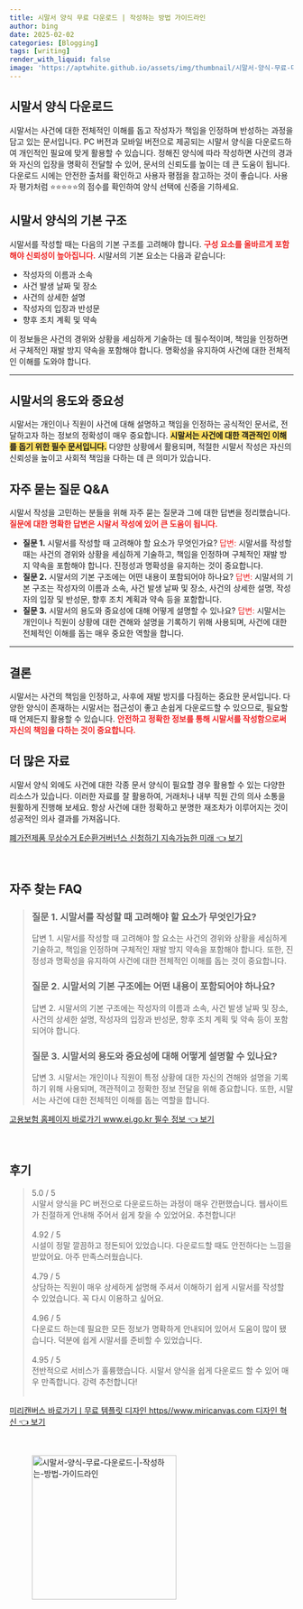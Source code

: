 ```yaml
---
title: 시말서 양식 무료 다운로드 | 작성하는 방법 가이드라인
author: bing
date: 2025-02-02
categories: [Blogging]
tags: [writing]
render_with_liquid: false
image: 'https://aptwhite.github.io/assets/img/thumbnail/시말서-양식-무료-다운로드-|-작성하는-방법-가이드라인.webp'
---
```



<h2 id='시말서양식다운로드'>시말서 양식 다운로드</h2>

<p>시말서는 사건에 대한 전체적인 이해를 돕고 작성자가 책임을 인정하며 반성하는 과정을 담고 있는 문서입니다. PC 버전과 모바일 버전으로 제공되는 시말서 양식을 다운로드하여 개인적인 필요에 맞게 활용할 수 있습니다. 정해진 양식에 따라 작성하면 사건의 경과와 자신의 입장을 명확히 전달할 수 있어, 문서의 신뢰도를 높이는 데 큰 도움이 됩니다. 다운로드 시에는 안전한 출처를 확인하고 사용자 평점을 참고하는 것이 좋습니다. 사용자 평가처럼 ⭐⭐⭐⭐⭐의 점수를 확인하여 양식 선택에 신중을 기하세요.</p>

<h2 id='기본구조'>시말서 양식의 기본 구조</h2>

<p>시말서를 작성할 때는 다음의 기본 구조를 고려해야 합니다. <b><span style="color: #ee2323;">구성 요소를 올바르게 포함해야 신뢰성이 높아집니다.</span></b> 시말서의 기본 요소는 다음과 같습니다:</p>

<ul>
    <li>작성자의 이름과 소속</li>
    <li>사건 발생 날짜 및 장소</li>
    <li>사건의 상세한 설명</li>
    <li>작성자의 입장과 반성문</li>
    <li>향후 조치 계획 및 약속</li>
</ul>

<p>이 정보들은 사건의 경위와 상황을 세심하게 기술하는 데 필수적이며, 책임을 인정하면서 구체적인 재발 방지 약속을 포함해야 합니다. 명확성을 유지하여 사건에 대한 전체적인 이해를 도와야 합니다.</p>

<hr />

<h2 id='용도중요성'>시말서의 용도와 중요성</h2>

<p>시말서는 개인이나 직원이 사건에 대해 설명하고 책임을 인정하는 공식적인 문서로, 전달하고자 하는 정보의 정확성이 매우 중요합니다. <b><span style="background-color: #ffe066;">시말서는 사건에 대한 객관적인 이해를 돕기 위한 필수 문서입니다.</span></b> 다양한 상황에서 활용되며, 적절한 시말서 작성은 자신의 신뢰성을 높이고 사회적 책임을 다하는 데 큰 의미가 있습니다.</p>

<h2 id='자주묻는질문'>자주 묻는 질문 Q&A</h2>

<p>시말서 작성을 고민하는 분들을 위해 자주 묻는 질문과 그에 대한 답변을 정리했습니다. <b><span style="color: #ee2323;">질문에 대한 명확한 답변은 시말서 작성에 있어 큰 도움이 됩니다.</span></b></p>

<ul>
    <li><b>질문 1.</b> 시말서를 작성할 때 고려해야 할 요소가 무엇인가요?  
        <span style="color: #ee2323;">답변:</span> 시말서를 작성할 때는 사건의 경위와 상황을 세심하게 기술하고, 책임을 인정하며 구체적인 재발 방지 약속을 포함해야 합니다. 진정성과 명확성을 유지하는 것이 중요합니다.
    </li>
    <li><b>질문 2.</b> 시말서의 기본 구조에는 어떤 내용이 포함되어야 하나요?  
        <span style="color: #ee2323;">답변:</span> 시말서의 기본 구조는 작성자의 이름과 소속, 사건 발생 날짜 및 장소, 사건의 상세한 설명, 작성자의 입장 및 반성문, 향후 조치 계획과 약속 등을 포함합니다.
    </li>
    <li><b>질문 3.</b> 시말서의 용도와 중요성에 대해 어떻게 설명할 수 있나요?  
        <span style="color: #ee2323;">답변:</span> 시말서는 개인이나 직원이 상황에 대한 견해와 설명을 기록하기 위해 사용되며, 사건에 대한 전체적인 이해를 돕는 매우 중요한 역할을 합니다.
    </li>
</ul>

<hr />

<h2 id='결론'>결론</h2>

<p>시말서는 사건의 책임을 인정하고, 사후에 재발 방지를 다짐하는 중요한 문서입니다. 다양한 양식이 존재하는 시말서는 접근성이 좋고 손쉽게 다운로드할 수 있으므로, 필요할 때 언제든지 활용할 수 있습니다. <b><span style="color: #ee2323;">안전하고 정확한 정보를 통해 시말서를 작성함으로써 자신의 책임을 다하는 것이 중요합니다.</span></b></p>

<h2 id='자료'>더 많은 자료</h2>

<p>시말서 양식 외에도 사건에 대한 각종 문서 양식이 필요할 경우 활용할 수 있는 다양한 리소스가 있습니다. 이러한 자료를 잘 활용하여, 거래처나 내부 직원 간의 의사 소통을 원활하게 진행해 보세요. 항상 사건에 대한 정확하고 분명한 재조차가 이루어지는 것이 성공적인 의사 결과를 가져옵니다.</p>


<p><a class="click-button" title="폐가전제품 무상수거 E순환거버넌스 신청하기 지속가능한 미래" href="https://aptwhite.github.io/posts/%ED%8F%90%EA%B0%80%EC%A0%84%EC%A0%9C%ED%92%88-%EB%AC%B4%EC%83%81%EC%88%98%EA%B1%B0-E%EC%88%9C%ED%99%98%EA%B1%B0%EB%B2%84%EB%84%8C%EC%8A%A4-%EC%8B%A0%EC%B2%AD%ED%95%98%EA%B8%B0-%EC%A7%80%EC%86%8D%EA%B0%80%EB%8A%A5%ED%95%9C-%EB%AF%B8%EB%9E%98/" rel="dofollow">폐가전제품 무상수거 E순환거버넌스 신청하기 지속가능한 미래 👈 보기</a></p><br>
<h2 id='자주_찾는_FAQ'>자주 찾는 FAQ</h2>
<div itemscope="" itemtype="https://schema.org/FAQPage"> 
<blockquote> 
<div itemscope="" itemprop="mainEntity" itemtype="https://schema.org/Question"> 
<h3 itemprop="name">질문 1. 시말서를 작성할 때 고려해야 할 요소가 무엇인가요?</h3> 
<div itemscope="" itemprop="acceptedAnswer" itemtype="https://schema.org/Answer"> 
<span itemprop="text"> 
<p>답변 1. 시말서를 작성할 때 고려해야 할 요소는 사건의 경위와 상황을 세심하게 기술하고, 책임을 인정하며 구체적인 재발 방지 약속을 포함해야 합니다. 또한, 진정성과 명확성을 유지하여 사건에 대한 전체적인 이해를 돕는 것이 중요합니다.</p> 
</span> 
</div> 
</div> 

<div itemscope="" itemprop="mainEntity" itemtype="https://schema.org/Question"> 
<h3 itemprop="name">질문 2. 시말서의 기본 구조에는 어떤 내용이 포함되어야 하나요?</h3> 
<div itemscope="" itemprop="acceptedAnswer" itemtype="https://schema.org/Answer"> 
<span itemprop="text"> 
<p>답변 2. 시말서의 기본 구조에는 작성자의 이름과 소속, 사건 발생 날짜 및 장소, 사건의 상세한 설명, 작성자의 입장과 반성문, 향후 조치 계획 및 약속 등이 포함되어야 합니다.</p> 
</span> 
</div> 
</div> 

<div itemscope="" itemprop="mainEntity" itemtype="https://schema.org/Question"> 
<h3 itemprop="name">질문 3. 시말서의 용도와 중요성에 대해 어떻게 설명할 수 있나요?</h3> 
<div itemscope="" itemprop="acceptedAnswer" itemtype="https://schema.org/Answer"> 
<span itemprop="text"> 
<p>답변 3. 시말서는 개인이나 직원이 특정 상황에 대한 자신의 견해와 설명을 기록하기 위해 사용되며, 객관적이고 정확한 정보 전달을 위해 중요합니다. 또한, 시말서는 사건에 대한 전체적인 이해를 돕는 역할을 합니다.</p> 
</span> 
</div> 
</div> 
</blockquote> 
</div>
<p><a class="click-button" title="고용보험 홈페이지 바로가기 www.ei.go.kr 필수 정보" href="https://aptwhite.github.io/posts/%EA%B3%A0%EC%9A%A9%EB%B3%B4%ED%97%98-%ED%99%88%ED%8E%98%EC%9D%B4%EC%A7%80-%EB%B0%94%EB%A1%9C%EA%B0%80%EA%B8%B0-www.ei.go.kr-%ED%95%84%EC%88%98-%EC%A0%95%EB%B3%B4/" rel="dofollow">고용보험 홈페이지 바로가기 www.ei.go.kr 필수 정보 👈 보기</a></p><br>
<h2 id='후기'>후기</h2>
<div itemscope itemtype="https://schema.org/Product">
  <blockquote>
  <div itemprop="review" itemscope itemtype="https://schema.org/Review">
      <div itemprop="reviewRating" itemscope itemtype="https://schema.org/Rating"> <span itemprop="ratingValue">5.0</span> / <span itemprop="bestRating">5</span> </div>
      <span itemprop="reviewBody">시말서 양식을 PC 버전으로 다운로드하는 과정이 매우 간편했습니다. 웹사이트가 친절하게 안내해 주어서 쉽게 찾을 수 있었어요. 추천합니다!</span>
  </div>
  <br>
  <div itemprop="review" itemscope itemtype="https://schema.org/Review">
      <div itemprop="reviewRating" itemscope itemtype="https://schema.org/Rating"> <span itemprop="ratingValue">4.92</span> / <span itemprop="bestRating">5</span> </div>
      <span itemprop="reviewBody">시설이 정말 깔끔하고 정돈되어 있었습니다. 다운로드할 때도 안전하다는 느낌을 받았어요. 아주 만족스러웠습니다.</span>
  </div>
  <br>
  <div itemprop="review" itemscope itemtype="https://schema.org/Review">
      <div itemprop="reviewRating" itemscope itemtype="https://schema.org/Rating"> <span itemprop="ratingValue">4.79</span> / <span itemprop="bestRating">5</span> </div>
      <span itemprop="reviewBody">상담하는 직원이 매우 상세하게 설명해 주셔서 이해하기 쉽게 시말서를 작성할 수 있었습니다. 꼭 다시 이용하고 싶어요.</span>
  </div>
  <br>
  <div itemprop="review" itemscope itemtype="https://schema.org/Review">
      <div itemprop="reviewRating" itemscope itemtype="https://schema.org/Rating"> <span itemprop="ratingValue">4.96</span> / <span itemprop="bestRating">5</span> </div>
      <span itemprop="reviewBody">다운로드 하는데 필요한 모든 정보가 명확하게 안내되어 있어서 도움이 많이 됐습니다. 덕분에 쉽게 시말서를 준비할 수 있었습니다.</span>
  </div>
  <br>
  <div itemprop="review" itemscope itemtype="https://schema.org/Review">
      <div itemprop="reviewRating" itemscope itemtype="https://schema.org/Rating"> <span itemprop="ratingValue">4.95</span> / <span itemprop="bestRating">5</span> </div>
      <span itemprop="reviewBody">전반적으로 서비스가 훌륭했습니다. 시말서 양식을 쉽게 다운로드 할 수 있어 매우 만족합니다. 강력 추천합니다!</span>
  </div>
  <br>
  </blockquote>
</div>
<p><a class="click-button" title="미리캔버스 바로가기ㅣ무료 템플릿 디자인 https//www.miricanvas.com 디자인 혁신" href="https://aptwhite.github.io/posts/%EB%AF%B8%EB%A6%AC%EC%BA%94%EB%B2%84%EC%8A%A4-%EB%B0%94%EB%A1%9C%EA%B0%80%EA%B8%B0%E3%85%A3%EB%AC%B4%EB%A3%8C-%ED%85%9C%ED%94%8C%EB%A6%BF-%EB%94%94%EC%9E%90%EC%9D%B8-httpswww.miricanvas.com-%EB%94%94%EC%9E%90%EC%9D%B8-%ED%98%81%EC%8B%A0/" rel="dofollow">미리캔버스 바로가기ㅣ무료 템플릿 디자인 https//www.miricanvas.com 디자인 혁신 👈 보기</a></p><br>
<figure class="image"><img src="https://aptwhite.github.io/assets/img/thumbnail/시말서-양식-무료-다운로드-|-작성하는-방법-가이드라인.webp" alt="시말서-양식-무료-다운로드-|-작성하는-방법-가이드라인" width="256" height="256"></figure>
